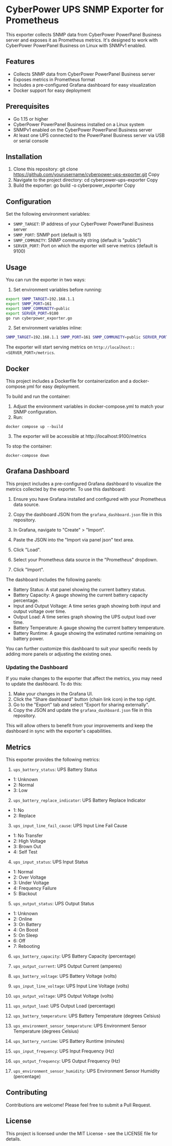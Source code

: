 # CyberPower UPS SNMP Exporter for Prometheus

This exporter collects SNMP data from CyberPower PowerPanel Business server and exposes it as Prometheus metrics. It's designed to work with CyberPower PowerPanel Business on Linux with SNMPv1 enabled.

## Features

- Collects SNMP data from CyberPower PowerPanel Business server
- Exposes metrics in Prometheus format
- Includes a pre-configured Grafana dashboard for easy visualization
- Docker support for easy deployment

## Prerequisites

- Go 1.15 or higher
- CyberPower PowerPanel Business installed on a Linux system
- SNMPv1 enabled on the CyberPower PowerPanel Business server
- At least one UPS connected to the PowerPanel Business server via USB or serial console

## Installation

1. Clone this repository:
git clone https://github.com/yourusername/cyberpower-ups-exporter.git
Copy
2. Navigate to the project directory:
cd cyberpower-ups-exporter
Copy
3. Build the exporter:
go build -o cyberpower_exporter
Copy
## Configuration

Set the following environment variables:

- `SNMP_TARGET`: IP address of your CyberPower PowerPanel Business server
- `SNMP_PORT`: SNMP port (default is 161)
- `SNMP_COMMUNITY`: SNMP community string (default is "public")
- `SERVER_PORT`: Port on which the exporter will serve metrics (default is 9100)


## Usage

You can run the exporter in two ways:

1. Set environment variables before running:
```bash
export SNMP_TARGET=192.168.1.1
export SNMP_PORT=161
export SNMP_COMMUNITY=public
export SERVER_PORT=9100
go run cyberpower_exporter.go
```
2. Set environment variables inline:
```bash
SNMP_TARGET=192.168.1.1 SNMP_PORT=161 SNMP_COMMUNITY=public SERVER_PORT=9100 go run cyberpower_exporter.go
```
The exporter will start serving metrics on `http://localhost::<SERVER_PORT>/metrics`.

## Docker

This project includes a Dockerfile for containerization and a docker-compose.yml for easy deployment.

To build and run the container:

1. Adjust the environment variables in docker-compose.yml to match your SNMP configuration.
2. Run:
```
docker compose up --build
```
3. The exporter will be accessible at http://localhost:9100/metrics

To stop the container:
```
docker-compose down
```

## Grafana Dashboard

This project includes a pre-configured Grafana dashboard to visualize the metrics collected by the exporter. To use this dashboard:

1. Ensure you have Grafana installed and configured with your Prometheus data source.

2. Copy the dashboard JSON from the `grafana_dashboard.json` file in this repository.

3. In Grafana, navigate to "Create" > "Import".

4. Paste the JSON into the "Import via panel json" text area.

5. Click "Load".

6. Select your Prometheus data source in the "Prometheus" dropdown.

7. Click "Import".

The dashboard includes the following panels:

- Battery Status: A stat panel showing the current battery status.
- Battery Capacity: A gauge showing the current battery capacity percentage.
- Input and Output Voltage: A time series graph showing both input and output voltage over time.
- Output Load: A time series graph showing the UPS output load over time.
- Battery Temperature: A gauge showing the current battery temperature.
- Battery Runtime: A gauge showing the estimated runtime remaining on battery power.

You can further customize this dashboard to suit your specific needs by adding more panels or adjusting the existing ones.

### Updating the Dashboard

If you make changes to the exporter that affect the metrics, you may need to update the dashboard. To do this:

1. Make your changes in the Grafana UI.
2. Click the "Share dashboard" button (chain link icon) in the top right.
3. Go to the "Export" tab and select "Export for sharing externally".
4. Copy the JSON and update the `grafana_dashboard.json` file in this repository.

This will allow others to benefit from your improvements and keep the dashboard in sync with the exporter's capabilities.

## Metrics

This exporter provides the following metrics:

1. `ups_battery_status`: UPS Battery Status
- 1: Unknown
- 2: Normal
- 3: Low

2. `ups_battery_replace_indicator`: UPS Battery Replace Indicator
- 1: No
- 2: Replace

3. `ups_input_line_fail_cause`: UPS Input Line Fail Cause
- 1: No Transfer
- 2: High Voltage
- 3: Brown Out
- 4: Self Test

4. `ups_input_status`: UPS Input Status
- 1: Normal
- 2: Over Voltage
- 3: Under Voltage
- 4: Frequency Failure
- 5: Blackout

5. `ups_output_status`: UPS Output Status
- 1: Unknown
- 2: Online
- 3: On Battery
- 4: On Boost
- 5: On Sleep
- 6: Off
- 7: Rebooting

6. `ups_battery_capacity`: UPS Battery Capacity (percentage)

7. `ups_output_current`: UPS Output Current (amperes)

8. `ups_battery_voltage`: UPS Battery Voltage (volts)

9. `ups_input_line_voltage`: UPS Input Line Voltage (volts)

10. `ups_output_voltage`: UPS Output Voltage (volts)

11. `ups_output_load`: UPS Output Load (percentage)

12. `ups_battery_temperature`: UPS Battery Temperature (degrees Celsius)

13. `ups_environment_sensor_temperature`: UPS Environment Sensor Temperature (degrees Celsius)

14. `ups_battery_runtime`: UPS Battery Runtime (minutes)

15. `ups_input_frequency`: UPS Input Frequency (Hz)

16. `ups_output_frequency`: UPS Output Frequency (Hz)

17. `ups_environment_sensor_humidity`: UPS Environment Sensor Humidity (percentage)

## Contributing

Contributions are welcome! Please feel free to submit a Pull Request.

## License

This project is licensed under the MIT License - see the LICENSE file for details.